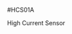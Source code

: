 <!--- AUTOgen ---> <!--- Please remove this line after manually editing --->
<!--- Created:2017-01-02T14:38:45.860574: ---> 
<!--- Author:Mlab: ---> 
<!--- AuthorEmail:email@mlab.cz: ---> 
<!--- Tags:None: ---> 
<!--- Ust:rtDescription.en]
High Current Sensor

[InfoShortDescription.cs]
Snímač vysokých proudů

[InfoLongDescription.en]


[InfoLongDescription.cs]
Snímání vysokých proudů induktivním bezkontaktním způsobem.
[End]: ---> 
<!--- Name:HCS01A: --->
#HCS01A 
<!--- LongName --->
High Current Sensor
<!--- ELongName ---> 

<!--- Lead --->

<!--- ELead ---> 


​
​
<!--- Description --->
<!--- EDescription --->
<!--- Content --->
<!--- EContent --->
            